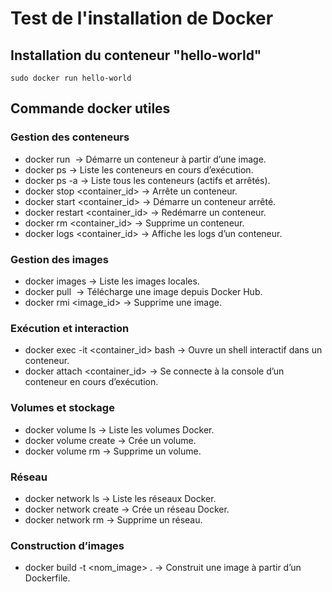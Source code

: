 # Test de l'installation de Docker
## Installation du conteneur "hello-world"
```
sudo docker run hello-world
```
## Commande docker utiles
### Gestion des conteneurs

- docker run <image> → Démarre un conteneur à partir d’une image.
- docker ps → Liste les conteneurs en cours d’exécution.
- docker ps -a → Liste tous les conteneurs (actifs et arrêtés).
- docker stop <container_id> → Arrête un conteneur.
- docker start <container_id> → Démarre un conteneur arrêté.
- docker restart <container_id> → Redémarre un conteneur.
- docker rm <container_id> → Supprime un conteneur.
- docker logs <container_id> → Affiche les logs d’un conteneur.

### Gestion des images
- docker images → Liste les images locales.
- docker pull <image> → Télécharge une image depuis Docker Hub.
- docker rmi <image_id> → Supprime une image.

### Exécution et interaction
- docker exec -it <container_id> bash → Ouvre un shell interactif dans un conteneur.
- docker attach <container_id> → Se connecte à la console d’un conteneur en cours d’exécution.

### Volumes et stockage
- docker volume ls → Liste les volumes Docker.
- docker volume create <nom> → Crée un volume.
- docker volume rm <nom> → Supprime un volume.

### Réseau
- docker network ls → Liste les réseaux Docker.
- docker network create <nom> → Crée un réseau Docker.
- docker network rm <nom> → Supprime un réseau.

### Construction d’images
- docker build -t <nom_image> . → Construit une image à partir d’un Dockerfile.